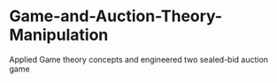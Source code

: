 # Game-and-Auction-Theory-Manipulation
Applied Game theory concepts and engineered two sealed-bid auction game
